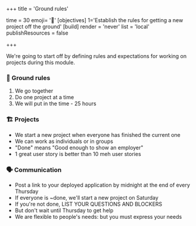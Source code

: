 +++
title = 'Ground rules'

time = 30
emoji= '📏'
[objectives]
    1='Establish the rules for getting a new project off the ground'
[build]
  render = 'never'
  list = 'local'
  publishResources = false

+++

We're going to start off by defining rules and expectations for working on projects during this module.

### 📐 Ground rules

1. We go together
2. Do one project at a time
3. We will put in the time - 25 hours

### 🏗️ Projects

- We start a new project when everyone has finished the current one
- We can work as individuals or in groups
- "Done" means "Good enough to show an employer"
- 1 great user story is better than 10 meh user stories

### 🗣️ Communication

- Post a link to your deployed application by midnight at the end of every Thursday
- If everyone is ~done, we'll start a new project on Saturday
- If you're not done, LIST YOUR QUESTIONS AND BLOCKERS
- But don't wait until Thursday to get help
- We are flexible to people's needs: but you must express your needs
